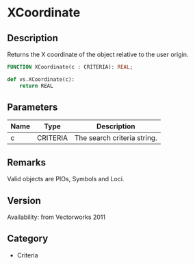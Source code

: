 # XCoordinate

## Description
Returns the X coordinate of the object relative to the user origin.

```pascal
FUNCTION XCoordinate(c : CRITERIA): REAL;
```

```python
def vs.XCoordinate(c):
    return REAL
```

## Parameters
|Name|Type|Description|
|---|---|---|
|c|CRITERIA|The search criteria string.|

## Remarks
Valid objects are PIOs, Symbols and Loci.

## Version
Availability: from Vectorworks 2011

## Category
* Criteria

